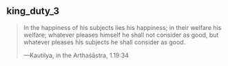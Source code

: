 ## king_duty_3
> In the happiness of his subjects lies his happiness; in their welfare his welfare; whatever pleases himself he shall not consider as good, but whatever pleases his subjects he shall consider as good.
> 
> —Kautilya, in the Arthaśāstra, 1.19:34